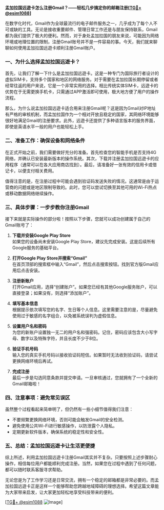 **孟加拉国远遊卡怎么注册Gmail？——轻松几步搞定你的邮箱注册[[TG💪+ @esim1088](https://t.me/s/esim1088)]**

在数字化时代，Gmail作为全球最流行的电子邮件服务之一，几乎成为了每个人不可或缺的工具。无论是接收重要邮件、管理日常工作还是与朋友保持联系，Gmail都为我们提供了极大的便利。然而，对于身处孟加拉国的朋友来说，可能因为网络环境或地理位置的限制，注册Gmail账号并不是一件容易的事。今天，我们就来聊聊如何使用孟加拉国远遊卡顺利注册Gmail账户。

### 一、为什么选择孟加拉国远遊卡？

首先，让我们了解一下什么是孟加拉国远遊卡。这是一种专门为国际旅行者设计的虚拟SIM卡，支持多个国家和地区的网络服务。对于需要在孟加拉国长期停留或者经常往返的用户来说，它是一个非常实用的选择。相比传统实体SIM卡，远遊卡的优势在于无需更换手机卡，只需通过APP激活即可使用，极大地方便了用户的操作流程。

那么，为什么说孟加拉国远遊卡适合用来注册Gmail呢？这是因为Gmail对IP地址有严格的审核机制，而孟加拉国作为一个相对开放且稳定的国家，其网络环境能够很好地满足Gmail的注册要求。此外，远遊卡还提供了多种语言版本的服务界面，即使是英语水平一般的用户也能轻松上手。

### 二、准备工作：确保设备和网络条件

在正式开始之前，我们需要做好充分的准备。首先检查您的智能手机是否支持4G网络，并确认已安装最新版本的操作系统。其次，下载并注册孟加拉国远遊卡的应用程序（通常可以在各大应用商店找到）。最后，请准备好一张有效的信用卡或借记卡，以便支付相关费用。

值得注意的是，在注册过程中可能会遇到验证码发送失败的情况。这通常是由于运营商的问题或是地区限制导致的。此时，您可以尝试切换至其他可用的Wi-Fi热点或移动数据网络继续操作。

### 三、具体步骤：一步步教你注册Gmail

接下来就是实际操作的部分啦！按照以下步骤，您就可以成功创建属于自己的Gmail账号了：

1. **下载并安装Google Play Store**  
   如果您的设备尚未安装Google Play Store，建议先完成安装。这是后续所有Google服务的基础平台。

2. **打开Google Play Store并搜索“Gmail”**  
   在首页顶部的搜索框中输入“Gmail”，然后点击搜索按钮。找到官方版Gmail应用后点击安装。

3. **注册新账户**  
   打开Gmail应用，选择“创建账户”。如果您已经有其他Google服务账户，可以直接登录；如果没有，则选择“添加账户”。

4. **填写基本信息**  
   根据提示依次填写您的名字、生日等个人信息。这里需要注意的是，尽量避免使用过于敏感的名字组合，以免被系统误判为虚假信息。

5. **设置用户名和密码**  
   为您的新账户设置独一无二的用户名和强密码。记住，密码应该包含大小写字母、数字以及特殊字符，并且长度不少于8位。

6. **验证手机号码**  
   输入您的真实手机号码以接收验证码短信。如果暂时无法收到验证码，请尝试更换网络环境后再试。

7. **完成注册**  
   最后一步是勾选同意条款并提交申请。一旦审核通过，您就拥有了一个全新的Gmail邮箱啦！

### 四、注意事项：避免常见误区

虽然整个过程看起来简单明了，但仍然有一些小细节值得我们注意：

- 不要频繁更换网络环境，否则可能会触发Gmail的安全检测。
- 避免使用公共Wi-Fi进行敏感操作，以防泄露个人隐私。
- 定期更新软件版本，确保系统的稳定性和安全性。

### 五、总结：孟加拉国远遊卡让生活更便捷

综上所述，利用孟加拉国远遊卡注册Gmail其实并不复杂。只要按照上述步骤耐心操作，相信每位用户都能顺利完成注册。当然，如果您在过程中遇到了任何问题，都可以随时联系客服寻求帮助。

无论您是为了工作学习还是日常交流，拥有一个稳定的邮箱都是非常必要的。而孟加拉国远遊卡正是这样一个能够帮助您跨越地域障碍的理想选择。希望这篇文章能为大家带来启发，让大家更加轻松地享受科技带来的便利。

[[TG💪+ @esim1088](https://t.me/s/esim1088) ![Image](https://i.postimg.cc/4NQfJmqS/Snipaste-2025-05-13-00-14-12.png)]